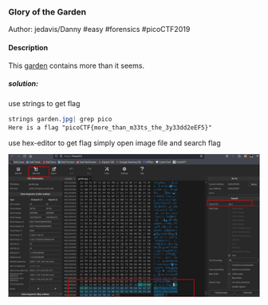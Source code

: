 ### Glory of the Garden

Author: jedavis/Danny
#easy #forensics #picoCTF2019 
#### Description

This [garden](https://jupiter.challenges.picoctf.org/static/4153422e18d40363e7ffc7e15a108683/garden.jpg) contains more than it seems.

##### solution:
use strings to get flag
```css
strings garden.jpg| grep pico
Here is a flag "picoCTF{more_than_m33ts_the_3y33dd2eEF5}"
```

use hex-editor to get flag
simply open image file and search flag

![GloryoftheGarden/hexeditor\_flag.jpg](GloryoftheGarden/hexeditor_flag.jpg)



